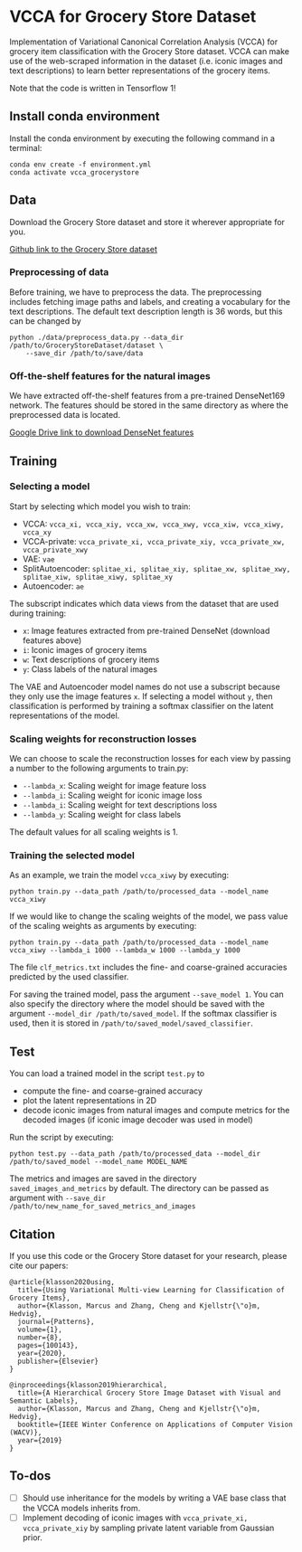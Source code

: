 # VCCA for Grocery Store Dataset

Implementation of Variational Canonical Correlation Analysis (VCCA) for 
grocery item classification with the Grocery Store dataset. VCCA can
make use of the web-scraped information in the dataset (i.e. iconic images and text 
descriptions) to learn better representations of the grocery items.

Note that the code is written in Tensorflow 1!

## Install conda environment
Install the conda environment by executing the following command in a terminal:
```
conda env create -f environment.yml
conda activate vcca_grocerystore
```

## Data

Download the Grocery Store dataset and store it wherever appropriate for you.

[Github link to the Grocery Store dataset](https://github.com/marcusklasson/GroceryStoreDataset)

### Preprocessing of data
Before training, we have to preprocess the data. 
The preprocessing includes fetching image paths and labels, and 
creating a vocabulary for the text descriptions. 
The default text description length is 36 words, but this can be changed
by 

```
python ./data/preprocess_data.py --data_dir /path/to/GroceryStoreDataset/dataset \
	--save_dir /path/to/save/data
```

### Off-the-shelf features for the natural images
We have extracted off-the-shelf features from a pre-trained DenseNet169 network.
The features should be stored in the same directory as where the preprocessed data is located.

[Google Drive link to download DenseNet features](https://drive.google.com/file/d/1E_b6CR2ZaVyF60W9GUc7wT0RvNEqlQbr/view?usp=sharing) 


## Training

### Selecting a model
Start by selecting which model you wish to train:
* VCCA: ```vcca_xi, vcca_xiy, vcca_xw, vcca_xwy, vcca_xiw, vcca_xiwy, vcca_xy ```
* VCCA-private: ```vcca_private_xi, vcca_private_xiy, vcca_private_xw, vcca_private_xwy ```
* VAE: ```vae```
* SplitAutoencoder: ```splitae_xi, splitae_xiy, splitae_xw, splitae_xwy, splitae_xiw, splitae_xiwy, splitae_xy ```
* Autoencoder: ```ae```

The subscript indicates which data views from the dataset that are used during training:
* ```x```: Image features extracted from pre-trained DenseNet (download features above)
* ```i```: Iconic images of grocery items
* ```w```: Text descriptions of grocery items
* ```y```: Class labels of the natural images

The VAE and Autoencoder model names do not use a subscript because they only use the image features ```x```.
If selecting a model without ```y```, then classification is performed by training a softmax classifier
on the latent representations of the model.

### Scaling weights for reconstruction losses
We can choose to scale the reconstruction losses for each view by passing a number to 
the following arguments to train.py:
* ```--lambda_x```: Scaling weight for image feature loss
* ```--lambda_i```: Scaling weight for iconic image loss 
* ```--lambda_i```: Scaling weight for text descriptions loss
* ```--lambda_y```: Scaling weight for class labels

The default values for all scaling weights is 1.

### Training the selected model
As an example, we train the model ```vcca_xiwy``` by executing:
```
python train.py --data_path /path/to/processed_data --model_name vcca_xiwy 
```
If we would like to change the scaling weights of the model, we pass value of 
the scaling weights as arguments by executing:
```
python train.py --data_path /path/to/processed_data --model_name vcca_xiwy --lambda_i 1000 --lambda_w 1000 --lambda_y 1000
```
The file ```clf_metrics.txt``` includes the fine- and coarse-grained accuracies predicted
by the used classifier.

For saving the trained model, pass the argument ```--save_model 1```. 
You can also specify the directory where the model should be saved with the argument ```--model_dir /path/to/saved_model```.
If the softmax classifier is used, then it is stored in ```/path/to/saved_model/saved_classifier```.

## Test
You can load a trained model in the script ```test.py``` to
* compute the fine- and coarse-grained accuracy 
* plot the latent representations in 2D
* decode iconic images from natural images and compute metrics for the decoded images (if iconic image decoder was used in model) 

Run the script by executing:
```
python test.py --data_path /path/to/processed_data --model_dir /path/to/saved_model --model_name MODEL_NAME 
```
The metrics and images are saved in the directory ```saved_images_and_metrics``` by default.
The directory can be passed as argument with ```--save_dir /path/to/new_name_for_saved_metrics_and_images```

## Citation
If you use this code or the Grocery Store dataset for your research, please cite our papers:

```
@article{klasson2020using,
  title={Using Variational Multi-view Learning for Classification of Grocery Items},
  author={Klasson, Marcus and Zhang, Cheng and Kjellstr{\"o}m, Hedvig},
  journal={Patterns},
  volume={1},
  number={8},
  pages={100143},
  year={2020},
  publisher={Elsevier}
}
```
```
@inproceedings{klasson2019hierarchical,
  title={A Hierarchical Grocery Store Image Dataset with Visual and Semantic Labels},
  author={Klasson, Marcus and Zhang, Cheng and Kjellstr{\"o}m, Hedvig},
  booktitle={IEEE Winter Conference on Applications of Computer Vision (WACV)},
  year={2019}
}
```

## To-dos
- [ ] Should use inheritance for the models by writing a VAE base class that the VCCA models inherits from.
- [ ] Implement decoding of iconic images with ```vcca_private_xi, vcca_private_xiy``` by sampling 
private latent variable from Gaussian prior. 
